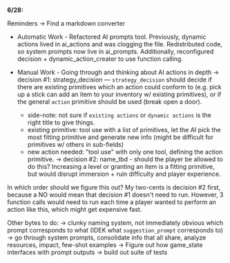 
**6/28:**

Reminders -> Find a markdown converter

* Automatic Work - Refactored AI prompts tool. Previously, dynamic actions lived in ai_actions and was clogging the file. Redistributed code, so system prompts now live in ai_prompts. Additionally, reconfigured decision + dynamic_action_creater to use function calling.


* Manual Work - Going through and thinking about AI actions in depth
 -> decision #1: strategy_decision — `strategy_decision` should decide if there are existing primitives which an action could conform to (e.g. pick up a stick can add an item to your inventory w/ existing primitives), or if the general `action` primitive should be used (break open a door).
    * side-note: not sure if `existing actions` or `dynamic actions` is the right title to give things.
    * existing primitive: tool use with a list of primitives, let the AI pick the most fitting primitive and generate new info (might be difficult for primitives w/ others in sub-fields)
    * new action needed: "tool use" with only one tool, defining the action primitive. 
 -> decision #2: name_tbd - should the player be allowed to do this? Increasing a level or granting an item is a fitting primitive, but would disrupt immersion + ruin difficulty and player experience.

In which order should we figure this out? My two-cents is decision #2 first, because a NO would mean that decision #1 doesn't need to run. However, 3 function calls would need to run each time a player wanted to perform an action like this, which might get expensive fast. 


Other bytes to do:
 -> clunky naming system, not immediately obvious which prompt corresponds to what (IDEK what `suggestion_prompt` corresponds to)
 -> go through system prompts, consolidate info that all share, analyze resources, impact, few-shot examples
 -> Figure out how game_state interfaces with prompt outputs
 -> build out suite of tests